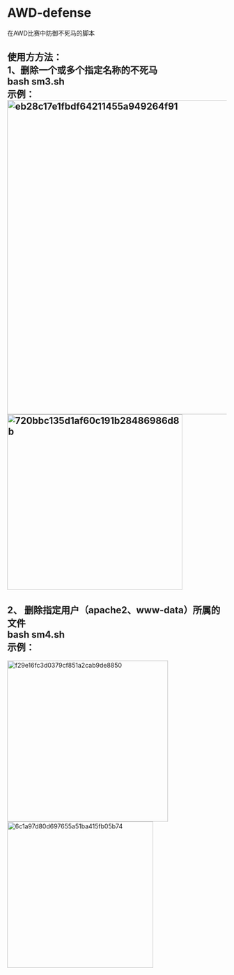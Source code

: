 # AWD-defense
在AWD比赛中防御不死马的脚本

使用方方法：<br>
1、删除一个或多个指定名称的不死马<br>
bash sm3.sh <filename1> <fliename2>  <br>
示例：
<img width="720" alt="eb28c17e1fbdf64211455a949264f91" src="https://github.com/user-attachments/assets/1b00a1c4-58e9-47dc-afc8-b1241d31dcba"><br>
<img width="402" alt="720bbc135d1af60c191b28486986d8b" src="https://github.com/user-attachments/assets/8d51f341-f618-498a-bd41-4a129c1a2ff6"><br>
-------------------------------------------------------------------------------------------------------------------------------------------------
2、
删除指定用户（apache2、www-data）所属的文件<br>
bash sm4.sh <onwer><br>
示例：
-------------------------------------------------------------------------------------------------------------------------------------------------
<img width="369" alt="f29e16fc3d0379cf851a2cab9de8850" src="https://github.com/user-attachments/assets/71503682-6dee-4962-834b-afffeda88428"><br>
<img width="335" alt="6c1a97d80d697655a51ba415fb05b74" src="https://github.com/user-attachments/assets/6c293681-203f-4ce0-b88f-96a652866852"><br>

